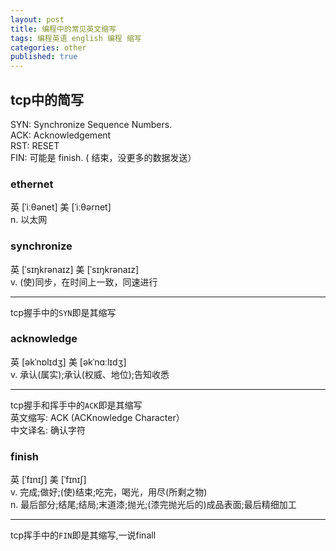 ```yaml
---
layout: post
title: 编程中的常见英文缩写
tags: 编程英语 english 编程 缩写
categories: other
published: true
---
```


## tcp中的简写
SYN: Synchronize Sequence Numbers.   
ACK: Acknowledgement   
RST: RESET   
FIN: 可能是 finish. ( 结束，没更多的数据发送）  

### ethernet 
英 [ˈiːθənet]   美 [ˈiːθərnet]   
n. 以太网

### synchronize
英 [ˈsɪŋkrənaɪz]   美 [ˈsɪŋkrənaɪz]  
v. (使)同步，在时间上一致，同速进行

---
tcp握手中的`SYN`即是其缩写  

### acknowledge
英 [əkˈnɒlɪdʒ]   美 [əkˈnɑːlɪdʒ]  
v. 承认(属实);承认(权威、地位);告知收悉   

---
tcp握手和挥手中的`ACK`即是其缩写  
英文缩写: ACK (ACKnowledge Character）  
中文译名: 确认字符 

### finish
英 [ˈfɪnɪʃ]   美 [ˈfɪnɪʃ]  
v. 完成;做好;(使)结束;吃完，喝光，用尽(所剩之物)  
n. 最后部分;结尾;结局;末道漆;抛光;(漆完抛光后的)成品表面;最后精细加工  

---
tcp挥手中的`FIN`即是其缩写,一说finall